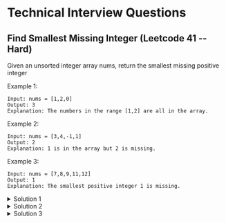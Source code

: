 # Technical Interview Questions

## Find Smallest Missing Integer (Leetcode 41 -- Hard)

Given an unsorted integer array nums, return the smallest missing positive integer

Example 1:

```
Input: nums = [1,2,0]
Output: 3
Explanation: The numbers in the range [1,2] are all in the array.
```

Example 2:

```
Input: nums = [3,4,-1,1]
Output: 2
Explanation: 1 is in the array but 2 is missing.
```

Example 3:

```
Input: nums = [7,8,9,11,12]
Output: 1
Explanation: The smallest positive integer 1 is missing.
```

<details>
<summary>Solution 1</summary>

- Time Complexity O(nlogn)
- Space Complexity O(1)

```py
def firstMissingPositive(nums):
    nums.sort()
    potential = 1
    for num in nums:
        if num == potential:
            potential += 1

        elif num > potential:
            return potential

    return min(potential, len(nums) + 1)
```

</details>

<details>
<summary>Solution 2</summary>

- Time Complexity O(n)
- Space Complexity O(n)

```py
def firstMissingPositive(nums):
    s = set()
    for num in nums:
        s.add(num)

    for i in range(1, len(nums) + 1):
        if i not in s:
            return i

    return len(nums) + 1
```

</details>

<details>
<summary>Solution 3</summary>

- Time Complexity O(n)
- Space Complexity O(1)

```py
def firstMissingPositive(nums):
    for idx, num in enumerate(nums):
        if num <= 0:
            nums[idx] = len(nums) + 1

    for num in nums:
        if abs(num) <= len(nums) and nums[abs(num) - 1] > 0:
            nums[abs(num) - 1] = -nums[abs(num) - 1]

    for i in range(1, len(nums) + 1):
        if nums[i - 1] > 0:
            return i

    return len(nums) + 1
```

</details>
